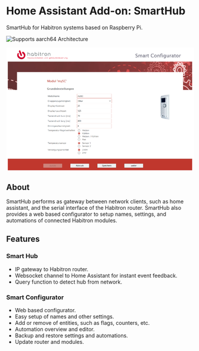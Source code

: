 # Home Assistant Add-on: SmartHub

SmartHub for Habitron systems based on Raspberry Pi.

![Supports aarch64 Architecture][aarch64-shield]

![Smart Configurator for Habitron modules][screenshot]

## About

SmartHub performs as gateway between network clients, 
such as home assistant, and the serial interface of 
the Habitron router.
SmartHub also provides a web based configurator 
to setup names, settings, and automations of
connected Habitron modules.

## Features

### Smart Hub
- IP gateway to Habitron router.
- Websocket channel to Home Assistant for instant 
  event feedback.
- Query function to detect hub from network.

### Smart Configurator
- Web based configurator.
- Easy setup of names and other settings.
- Add or remove of entities, such as flags, counters, etc.
- Automation overview and editor.
- Backup and restore settings and automations.
- Update router and modules.

[aarch64-shield]: https://img.shields.io/badge/aarch64-yes-green.svg
[screenshot]: https://github.com/dneprojects/Habitron_SmartHub/blob/main/images/configurator.png
